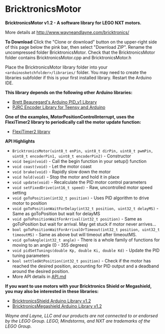 BricktronicsMotor
=================

**BricktronicsMotor v1.2 - A software library for LEGO NXT motors.**

More details at http://www.wayneandlayne.com/bricktronics/

**To Download**
Click the "Clone or download" button on the upper-right side of this page below the pink bar, then select "Download ZIP". Rename the uncompressed folder BricktronicsMotor. Check that the BricktronicsMotor folder contains BricktronicsMotor.cpp and BricktronicsMotor.h

Place the BricktronicsMotor library folder into your `<arduinosketchfolder>/libraries/` folder. You may need to create the libraries subfolder if this is your first installed library. Restart the Arduino IDE.

**This library depends on the following other Arduino libraries:**
* [Brett Beauregard's Arduino PID_v1 Library](https://github.com/br3ttb/Arduino-PID-Library/)
* [PJRC Encoder Library for Teensy and Arduino](https://www.pjrc.com/teensy/td_libs_Encoder.html)

**One of the examples, MotorPositionControlInterrupt, uses the FlexiTimer2 library to periodically call the motor update function:**
* [FlexiTimer2 library](https://github.com/wimleers/flexitimer2)

**API Highlights**
* `BricktronicsMotor(uint8_t enPin, uint8_t dirPin, uint8_t pwmPin, uint8_t encoderPin1, uint8_t encoderPin2)` - Constructor
* `void begin(void)` - Call the begin function in your setup() function
* `void coast(void)` - Let the motor coast
* `void brake(void)` - Rapidly slow down the motor
* `void hold(void)` - Stop the motor and hold it in place
* `void update(void)` - Recalculate the PID motor control parameters
* `void setFixedDrive(int16_t speed)` - Raw, uncontrolled motor speed setting
* `void goToPosition(int32_t position)` - Uses PID algorithm to drive motor to position
* `void goToPositionWaitForDelay(int32_t position, uint32_t delayMS)` - Same as goToPosition but wait for delayMS
* `void goToPositionWaitForArrival(int32_t position)` - Same as goToPosition but wait for arrival. May get stuck if motor never arrives...
* `bool goToPositionWaitForArrivalOrTimeout(int32_t position, uint32_t timeoutMS)` - Same as above but will timeout after timeoutMS.
* `void goToAngle(int32_t angle)` - There is a whole family of functions for moving to an angle (0 - 355 degrees)
* `void pidSetTunings(double Kp, double Ki, double Kd)` - Update the PID tuning parameters
* `bool settledAtPosition(int32_t position)` - Check if the motor has reached the desired position, accounting for PID output and a deadband around the desired position.
* More API details in [API.md](API.md)


**If you want to use motors with your Bricktronics Shield or Megashield, you may also be interested in these libraries:**
* [BricktronicsShield Arduino Library v1.2](https://github.com/wayneandlayne/BricktronicsShield)
* [BricktronicsMegashield Arduino Library v1.2](https://github.com/wayneandlayne/BricktronicsMegashield)

_Wayne and Layne, LLC and our products are not connected to or endorsed by the LEGO Group. LEGO, Mindstorms, and NXT are trademarks of the LEGO Group._

